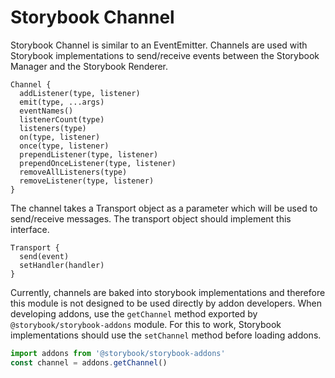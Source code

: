 # Storybook Channel

Storybook Channel is similar to an EventEmitter. Channels are used with Storybook implementations to send/receive events between the Storybook Manager and the Storybook Renderer.

```
Channel {
  addListener(type, listener)
  emit(type, ...args)
  eventNames()
  listenerCount(type)
  listeners(type)
  on(type, listener)
  once(type, listener)
  prependListener(type, listener)
  prependOnceListener(type, listener)
  removeAllListeners(type)
  removeListener(type, listener)
}
```

The channel takes a Transport object as a parameter which will be used to send/receive messages. The transport object should implement this interface.

```
Transport {
  send(event)
  setHandler(handler)
}
```

Currently, channels are baked into storybook implementations and therefore this module is not designed to be used directly by addon developers. When developing addons, use the `getChannel` method exported by `@storybook/storybook-addons` module. For this to work, Storybook implementations should use the `setChannel` method before loading addons.

```js
import addons from '@storybook/storybook-addons'
const channel = addons.getChannel()
```
